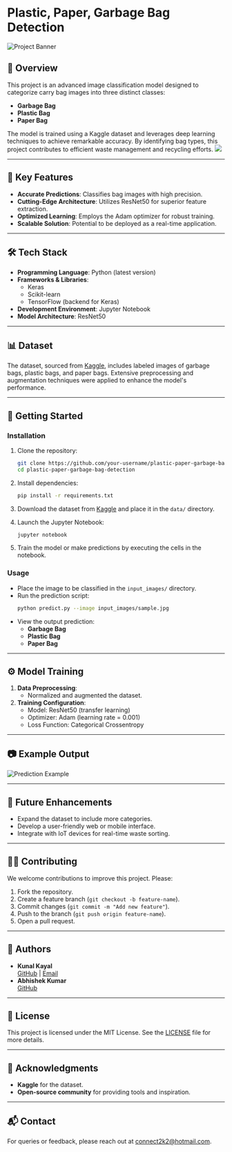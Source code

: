 # Plastic, Paper, Garbage Bag Detection

![Project Banner](assets/banner.png)

## 🌟 Overview
This project is an advanced image classification model designed to categorize carry bag images into three distinct classes:

- **Garbage Bag**
- **Plastic Bag**
- **Paper Bag**

The model is trained using a Kaggle dataset and leverages deep learning techniques to achieve remarkable accuracy. By identifying bag types, this project contributes to efficient waste management and recycling efforts.
![](assets/banner.png)

---

## 🎯 Key Features

- **Accurate Predictions**: Classifies bag images with high precision.
- **Cutting-Edge Architecture**: Utilizes ResNet50 for superior feature extraction.
- **Optimized Learning**: Employs the Adam optimizer for robust training.
- **Scalable Solution**: Potential to be deployed as a real-time application.

---

## 🛠️ Tech Stack

- **Programming Language**: Python (latest version)
- **Frameworks & Libraries**:
  - Keras
  - Scikit-learn
  - TensorFlow (backend for Keras)
- **Development Environment**: Jupyter Notebook
- **Model Architecture**: ResNet50

---

## 📊 Dataset

The dataset, sourced from [Kaggle](https://www.kaggle.com/), includes labeled images of garbage bags, plastic bags, and paper bags. Extensive preprocessing and augmentation techniques were applied to enhance the model's performance.

---

## 🚀 Getting Started

### Installation

1. Clone the repository:
   ```bash
   git clone https://github.com/your-username/plastic-paper-garbage-bag-detection.git
   cd plastic-paper-garbage-bag-detection
   ```

2. Install dependencies:
   ```bash
   pip install -r requirements.txt
   ```

3. Download the dataset from [Kaggle](https://www.kaggle.com/) and place it in the `data/` directory.

4. Launch the Jupyter Notebook:
   ```bash
   jupyter notebook
   ```

5. Train the model or make predictions by executing the cells in the notebook.

### Usage

- Place the image to be classified in the `input_images/` directory.
- Run the prediction script:
  ```bash
  python predict.py --image input_images/sample.jpg
  ```
- View the output prediction:
  - **Garbage Bag**
  - **Plastic Bag**
  - **Paper Bag**

---

## ⚙️ Model Training

1. **Data Preprocessing**:
   - Normalized and augmented the dataset.
2. **Training Configuration**:
   - Model: ResNet50 (transfer learning)
   - Optimizer: Adam (learning rate = 0.001)
   - Loss Function: Categorical Crossentropy

---

## 📷 Example Output

![Prediction Example](assets/example_output.png)

---

## 🔮 Future Enhancements

- Expand the dataset to include more categories.
- Develop a user-friendly web or mobile interface.
- Integrate with IoT devices for real-time waste sorting.

---

## 👩‍💻 Contributing

We welcome contributions to improve this project. Please:

1. Fork the repository.
2. Create a feature branch (`git checkout -b feature-name`).
3. Commit changes (`git commit -m "Add new feature"`).
4. Push to the branch (`git push origin feature-name`).
5. Open a pull request.

---

## 👥 Authors

- **Kunal Kayal**  
  [GitHub](https://github.com/kunalkayal) | [Email](mailto:connect2k2@hotmail.com)
- **Abhishek Kumar**  
  [GitHub](https://github.com/team-member-username)

---

## 📜 License

This project is licensed under the MIT License. See the [LICENSE](LICENSE) file for more details.

---

## 🙏 Acknowledgments

- **Kaggle** for the dataset.
- **Open-source community** for providing tools and inspiration.

---

## 📬 Contact

For queries or feedback, please reach out at connect2k2@hotmail.com.


